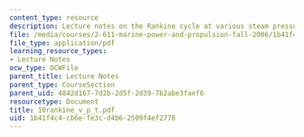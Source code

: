 ```yaml
---
content_type: resource
description: Lecture notes on the Rankine cycle at various steam pressures and temperatures.
file: /media/courses/2-611-marine-power-and-propulsion-fall-2006/1b41f4c4cb6efe3cd4b62509f4ef2778_10rankine_v_p_t.pdf
file_type: application/pdf
learning_resource_types:
- Lecture Notes
ocw_type: OCWFile
parent_title: Lecture Notes
parent_type: CourseSection
parent_uid: 4842d167-7d2b-2d5f-2d39-7b2abe3faef6
resourcetype: Document
title: 10rankine_v_p_t.pdf
uid: 1b41f4c4-cb6e-fe3c-d4b6-2509f4ef2778
---
```

